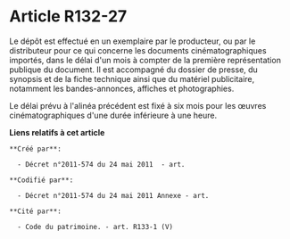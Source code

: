 # Article R132-27

Le dépôt est effectué en un exemplaire par le producteur, ou par le distributeur pour ce qui concerne les documents
cinématographiques importés, dans le délai d'un mois à compter de la première représentation publique du document. Il est
accompagné du dossier de presse, du synopsis et de la fiche technique ainsi que du matériel publicitaire, notamment les
bandes-annonces, affiches et photographies.

Le délai prévu à l'alinéa précédent est fixé à six mois pour les œuvres cinématographiques d'une durée inférieure à une
heure.

**Liens relatifs à cet article**

	**Créé par**:

	  - Décret n°2011-574 du 24 mai 2011  - art.

	**Codifié par**:

	  - Décret n°2011-574 du 24 mai 2011 Annexe - art.

	**Cité par**:

	  - Code du patrimoine. - art. R133-1 (V)
